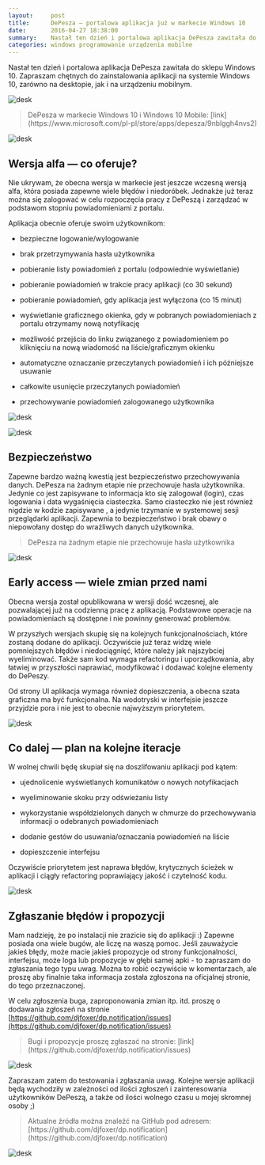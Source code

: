 ```yaml
---
layout:     post
title:      DePesza — portalowa aplikacja już w markecie Windows 10
date:       2016-04-27 18:38:00
summary:    Nastał ten dzień i portalowa aplikacja DePesza zawitała do sklepu Windows 10.Zapraszam chętnych do zainstalowania aplikacji na systemie Windows 10, zarówno na desktopie, jak i na urządzeniu mobilnym.DePesza w markecie Windows 10 i Windows 10 Mobile: linkWersja alfa — co oferuje?Nie ukrywam, że obecn...
categories: windows programowanie urządzenia mobilne
---
```




Nastał ten dzień i portalowa aplikacja DePesza zawitała do sklepu Windows 10.
Zapraszam chętnych do zainstalowania aplikacji na systemie Windows 10, zarówno na desktopie, jak i na urządzeniu mobilnym.



![desk](https://raw.githubusercontent.com/djfoxer/djfoxer.github.io/master/_img/2016-4-27-_44_/g_-_608x405_-_-_72628x20160426233227_0.png)



<blockquote>
<p>DePesza w markecie Windows 10 i Windows 10 Mobile: [link](https://www.microsoft.com/pl-pl/store/apps/depesza/9nblggh4nvs2)</p>
</blockquote>




![desk](https://raw.githubusercontent.com/djfoxer/djfoxer.github.io/master/_img/2016-4-27-_44_/g_-_608x405_-_-_72628x20160427002725_0.PNG)





## Wersja alfa — co oferuje?



Nie ukrywam, że obecna wersja w markecie jest jeszcze wczesną wersją alfa, która posiada zapewne  wiele błędów i niedoróbek. Jednakże już teraz można się zalogować w celu rozpoczęcia pracy z DePeszą i zarządzać w podstawom stopniu powiadomieniami z portalu.

Aplikacja obecnie oferuje swoim użytkownikom:


  * bezpieczne logowanie/wylogowanie


  * brak przetrzymywania hasła użytkownika


  * pobieranie listy powiadomień z portalu (odpowiednie wyświetlanie)


  * pobieranie powiadomień w trakcie pracy aplikacji (co 30 sekund)


  * pobieranie powiadomień, gdy aplikacja jest wyłączona (co 15 minut)


  * wyświetlanie graficznego okienka, gdy w pobranych powiadomieniach z portalu otrzymamy nową notyfikację


  * możliwość przejścia do linku związanego z powiadomieniem po kliknięciu na nową wiadomość na liście/graficznym okienku


  * automatyczne oznaczanie przeczytanych powiadomień i ich późniejsze usuwanie


  * całkowite usunięcie przeczytanych powiadomień


  * przechowywanie powiadomień zalogowanego użytkownika





![desk](https://raw.githubusercontent.com/djfoxer/djfoxer.github.io/master/_img/2016-4-27-_44_/g_-_608x405_-_-_72628x20160427001509_0.png)




![desk](https://raw.githubusercontent.com/djfoxer/djfoxer.github.io/master/_img/2016-4-27-_44_/g_-_608x405_-_-_72628x20160427001510_0.png)






## Bezpieczeństwo



Zapewne bardzo ważną kwestią jest bezpieczeństwo przechowywania danych. DePesza na żadnym etapie nie przechowuje hasła użytkownika. Jedynie co jest zapisywane to informacja kto się zalogował (login), czas logowania i data wygaśnięcia ciasteczka. Samo ciasteczko nie jest również nigdzie w kodzie zapisywane , a jedynie trzymanie w systemowej sesji przeglądarki aplikacji. Zapewnia to bezpieczeństwo i brak obawy o niepowołany dostęp do wrażliwych danych użytkownika.

<blockquote>
<p>DePesza na żadnym etapie nie przechowuje hasła użytkownika</p>
</blockquote>



![desk](https://raw.githubusercontent.com/djfoxer/djfoxer.github.io/master/_img/2016-4-27-_44_/g_-_608x405_-_-_72628x20160426233726_0.png)





## Early access — wiele zmian przed nami



Obecna wersja został opublikowana w wersji dość wczesnej, ale pozwalającej już na codzienną pracę z aplikacją. Podstawowe operacje na powiadomieniach są dostępne i nie powinny generować problemów.

W przyszłych wersjach skupię się na kolejnych funkcjonalnościach, które zostaną dodane do aplikacji. Oczywiście już teraz widzę wiele pomniejszych błędów i niedociągnięć, które należy jak najszybciej wyeliminować. Także sam kod wymaga refactoringu i uporządkowania, aby łatwiej w przyszłości naprawiać, modyfikować i dodawać kolejne elementy do DePeszy.

Od strony UI aplikacja wymaga również dopieszczenia, a obecna szata graficzna ma być funkcjonalna. Na wodotryski w interfejsie jeszcze przyjdzie pora i nie jest to obecnie najwyższym priorytetem.



![desk](https://raw.githubusercontent.com/djfoxer/djfoxer.github.io/master/_img/2016-4-27-_44_/g_-_608x405_-_-_72628x20160426233102_0.jpg)





## Co dalej — plan na kolejne iteracje



W wolnej chwili będę skupiał się na doszlifowaniu aplikacji pod kątem:


  * ujednolicenie wyświetlanych komunikatów o nowych notyfikacjach


  * wyeliminowanie skoku przy odświeżaniu listy


  * wykorzystanie współdzielonych danych w chmurze do przechowywania informacji o odebranych powiadomieniach


  * dodanie gestów do usuwania/oznaczania powiadomień na liście


  * dopieszczenie interfejsu




Oczywiście priorytetem jest naprawa błędów, krytycznych ścieżek w aplikacji i ciągły refactoring poprawiający jakość i czytelność kodu.



![desk](https://raw.githubusercontent.com/djfoxer/djfoxer.github.io/master/_img/2016-4-27-_44_/g_-_608x405_-_-_72628x20160426234036_0.png)





## Zgłaszanie błędów i propozycji


Mam nadzieję, że po instalacji nie zrazicie się do aplikacji :) Zapewne posiada ona wiele bugów, ale liczę na waszą pomoc. Jeśli zauważycie jakieś błędy, może macie jakieś propozycje od strony funkcjonalności, interfejsu, może loga lub propozycje w głębi samej apki - to zapraszam do zgłaszania tego typu uwag. Można to robić oczywiście w komentarzach, ale proszę aby finalnie taka informacja została zgłoszona na oficjalnej stronie, do tego przeznaczonej.

W celu zgłoszenia buga, zaproponowania zmian itp. itd. proszę o dodawania zgłoszeń na stronie [https://github.com/djfoxer/dp.notification/issues](https://github.com/djfoxer/dp.notification/issues)

<blockquote>
<p>Bugi i propozycje proszę zgłaszać na stronie: [link](https://github.com/djfoxer/dp.notification/issues)</p>
</blockquote>



![desk](https://raw.githubusercontent.com/djfoxer/djfoxer.github.io/master/_img/2016-4-27-_44_/g_-_608x405_-_-_72628x20160426233527_0.jpg)




Zapraszam zatem do testowania i zgłaszania uwag. Kolejne wersje aplikacji będą wychodziły w zależności od ilości zgłoszeń i zainteresowania użytkowników DePeszą, a także od ilości wolnego czasu u mojej skromnej osoby ;)


<blockquote>
<p>Aktualne źródła można znaleźć na GitHub pod adresem:
[https://github.com/djfoxer/dp.notification](https://github.com/djfoxer/dp.notification)</p>
</blockquote>


![desk](https://raw.githubusercontent.com/djfoxer/djfoxer.github.io/master/_img/2016-4-27-_44_/g_-_608x405_-_-_72628x20160426232640_0.png)




